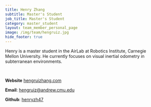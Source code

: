 ```yaml
---
title: Henry Zhang
subtitle: Master's Student
job_title: Master's Student
category: master_student
layout: team_member_personal_page
image: /img/team/hengruiz.jpg
hide_footer: true
---
```


Henry is a master student in the AirLab at Robotics Institute, Carnegie Mellon 
University. He currently focuses on visual inertial odometry in subterranean 
environments.

<br>

**Website** [hengruizhang.com](https://hengruizhang.com)

**Email**: hengruiz@andrew.cmu.edu

**Github**: [henryzh47](https://github.com/HenryZh47)
